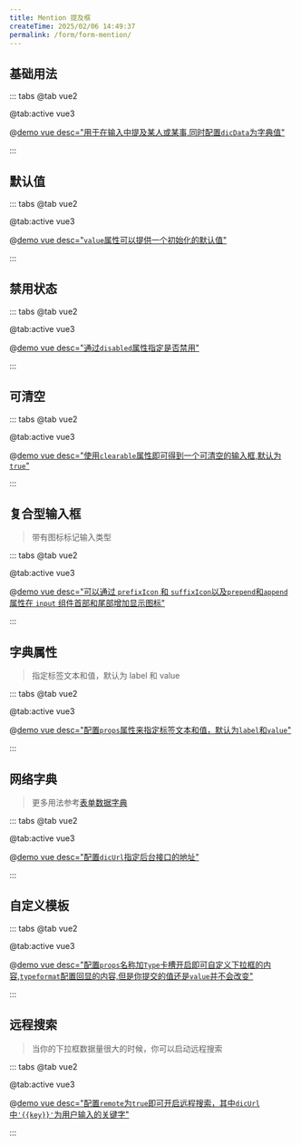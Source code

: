 ```yaml
---
title: Mention 提及框
createTime: 2025/02/06 14:49:37
permalink: /form/form-mention/
---
```


## 基础用法

::: tabs
@tab vue2

@tab:active vue3

@[demo vue desc="用于在输入中提及某人或某事,同时配置`dicData`为字典值"](../../examples/form/form-mention/base.vue)

:::

## 默认值

::: tabs
@tab vue2

@tab:active vue3

@[demo vue desc="`value`属性可以提供一个初始化的默认值"](../../examples/form/form-mention/value.vue)

:::

## 禁用状态

::: tabs
@tab vue2

@tab:active vue3

@[demo vue desc="通过`disabled`属性指定是否禁用"](../../examples/form/form-mention/disabled.vue)

:::

## 可清空

::: tabs
@tab vue2

@tab:active vue3

@[demo vue desc="使用`clearable`属性即可得到一个可清空的输入框,默认为`true`"](../../examples/form/form-mention/clearable.vue)

:::

## 复合型输入框

> 带有图标标记输入类型

::: tabs
@tab vue2

@tab:active vue3

@[demo vue desc="可以通过 `prefixIcon` 和 `suffixIcon`以及`prepend`和`append`属性在 `input` 组件首部和尾部增加显示图标"](../../examples/form/form-mention/icon.vue)

:::

## 字典属性

> 指定标签文本和值，默认为 label 和 value

::: tabs
@tab vue2

@tab:active vue3

@[demo vue desc="配置`props`属性来指定标签文本和值，默认为`label`和`value`"](../../examples/form/form-mention/dic-local.vue)

:::

## 网络字典

> 更多用法参考[表单数据字典](/form/form-dic)

::: tabs
@tab vue2

@tab:active vue3

@[demo vue desc="配置`dicUrl`指定后台接口的地址"](../../examples/form/form-mention/dic-net.vue)

:::

## 自定义模板

::: tabs
@tab vue2

@tab:active vue3

@[demo vue desc="配置`props`名称加`Type`卡槽开启即可自定义下拉框的内容,`typeformat`配置回显的内容,但是你提交的值还是`value`并不会改变"](../../examples/form/form-mention/slot.vue)

:::

## 远程搜索

> 当你的下拉框数据量很大的时候，你可以启动远程搜索

::: tabs
@tab vue2

@tab:active vue3

@[demo vue desc="配置`remote`为`true`即可开启远程搜索，其中`dicUrl`中`'{{key}}'`为用户输入的关键字"](../../examples/form/form-mention/remote.vue)

:::